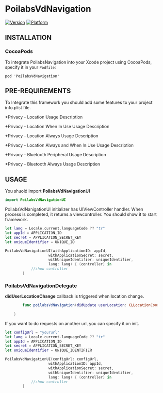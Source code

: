 # PoilabsVdNavigation
[![Version](https://img.shields.io/cocoapods/v/PoilabsVdNavigation.svg?style=flat)](https://cocoapods.org/pods/PoilabsVdNavigation)
[![Platform](https://img.shields.io/cocoapods/p/PoilabsVdNavigation.svg?style=flat)](https://cocoapods.org/pods/PoilabsVdNavigation)

## INSTALLATION

### CocoaPods

To integrate PoilabsNavigation into your Xcode project using CocoaPods, specify it in your `Podfile`:

``` curl
pod 'PoilabsVdNavigation'
```


## PRE-REQUIREMENTS

To Integrate this framework you should add some features to your project info.plist file.

+Privacy - Location Usage Description

+Privacy - Location When In Use Usage Description

+Privacy - Location Always Usage Description

+Privacy - Location Always and When In Use Usage Description

+Privacy - Bluetooth Peripheral Usage Description

+Privacy - Bluetooth Always Usage Description

## USAGE

You shuold import **PoilabsVdNavigationUI**

``` Swift
import PoilabsVdNavigationUI
```

PoilabsVdNanigationUI initializer has UIViewController handler. When process is completed, it returns a viewcontroller. You should show it to start framework.


``` Swift
let lang = Locale.current.languageCode ?? "tr"
let appId = APPLICATION_ID
let secret = APPLICATION_SECRET_KEY
let uniqueIdentifier = UNIQUE_ID

PoilabsVdNavigationUI(withApplicationID: appId, 
					withApplicationSecret: secret, 
					withUniqueIdentifier: uniqueIdentifier, 
					lang: lang) { (controller) in
            //show controller
        }
```


### PoilabsVdNavigationDelegate

**didUserLocationChange** callback is triggered when location change.

```swift
        func poilabsVdNavigation(didUpdate userLocation: CLLocationCoordinate2D, floorLevel: Int, floorName: String) {
    
    }
```

If you want to do requests on another url, you can specify it on init.



``` Swift
let configUrl = "yoururl"
let lang = Locale.current.languageCode ?? "tr"
let appId = APPLICATION_ID
let secret = APPLICATION_SECRET_KEY
let uniqueIdentifier = UNIQUE_IDENTIFIER

PoilabsVdNavigationUI(configUrl: configUrl, 
					withApplicationID: appId, 
					withApplicationSecret: secret, 
					withUniqueIdentifier: uniqueIdentifier, 
					lang: lang) { (controller) in
            //show controller
        }
```



